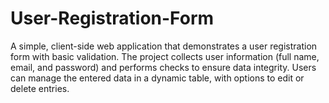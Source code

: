 # User-Registration-Form
A simple, client-side web application that demonstrates a user registration form with basic validation. The project collects user information (full name, email, and password) and performs checks to ensure data integrity. Users can manage the entered data in a dynamic table, with options to edit or delete entries.
